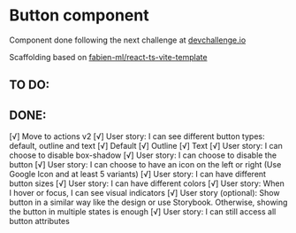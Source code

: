 # Button component

Component done following the next challenge at [devchallenge.io](https://devchallenges.io/challenges/ohgVTyJCbm5OZyTB2gNY)

Scaffolding based on [fabien-ml/react-ts-vite-template](https://github.com/fabien-ml/react-ts-vite-template)

## TO DO:
## DONE:
[√] Move to actions v2
  [√] User story: I can see different button types: default, outline and text
      [√] Default
      [√] Outline
      [√] Text
  [√] User story: I can choose to disable box-shadow
  [√] User story: I can choose to disable the button
  [√] User story: I can choose to have an icon on the left or right (Use Google Icon and at least 5 variants)
  [√] User story: I can have different button sizes
  [√] User story: I can have different colors
  [√] User story: When I hover or focus, I can see visual indicators
  [√] User story (optional): Show button in a similar way like the design or use Storybook. Otherwise, showing the button in multiple states is enough
  [√] User story: I can still access all button attributes
